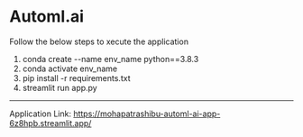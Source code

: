 # Automl.ai

Follow the below steps to xecute the application

1. conda create --name env_name python==3.8.3
2. conda activate env_name
3. pip install -r requirements.txt
4. streamlit run app.py

---
Application Link: https://mohapatrashibu-automl-ai-app-6z8hpb.streamlit.app/
